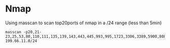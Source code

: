 # Nmap
Using masscan to scan top20ports of nmap in a /24 range (less than 5min)
```
masscan -p20,21-23,25,53,80,110,111,135,139,143,443,445,993,995,1723,3306,3389,5900,8080 199.66.11.0/24
```